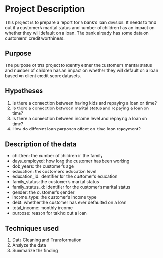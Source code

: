 # Project Description

This project is to prepare a report for a bank’s loan division. It needs to find out if a customer’s marital status and number of children has an impact on whether they will default on a loan. The bank already has some data on customers’ credit worthiness.

## Purpose

The purpose of this project to identfy either the customer’s marital status and number of children has an impact on whether they will default on a loan based on client credit score datasets.

## Hypotheses

1. Is there a connection between having kids and repaying a loan on time?
2. Is there a connection between marital status and repaying a loan on time?
3. Is there a connection between income level and repaying a loan on time?
4. How do different loan purposes affect on-time loan repayment?

## Description of the data

+ children: the number of children in the family
+ days_employed: how long the customer has been working
+ dob_years: the customer’s age
+ education: the customer’s education level
+ education_id: identifier for the customer’s education
+ family_status: the customer’s marital status
+ family_status_id: identifier for the customer’s marital status
+ gender: the customer’s gender
+ income_type: the customer’s income type
+ debt: whether the customer has ever defaulted on a loan
+ total_income: monthly income
+ purpose: reason for taking out a loan

## Techniques used
1. Data Cleaning and Transformation
2. Analyze the data
3. Summarize the finding
